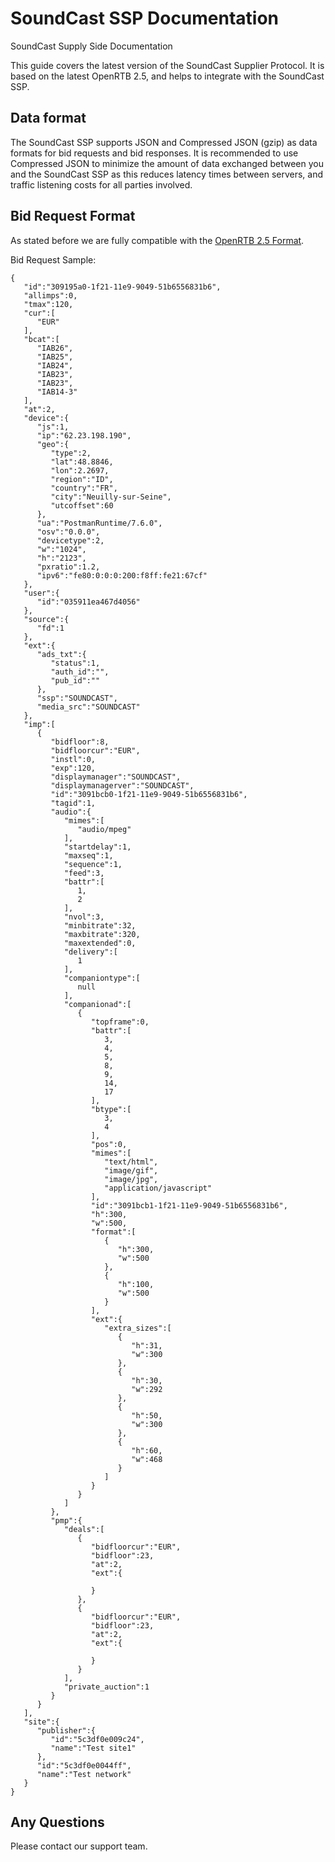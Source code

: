 # SoundCast SSP Documentation
SoundCast Supply Side Documentation

This guide covers the latest version of the SoundCast Supplier Protocol. It is based on the latest OpenRTB 2.5, and helps to integrate with the SoundCast SSP.

## Data format
The SoundCast SSP supports JSON and Compressed JSON (gzip) as data formats for bid requests and bid responses. It is recommended to use Compressed JSON to minimize the amount of data exchanged between you and the SoundCast SSP as this reduces latency times between servers, and traffic listening costs for all parties involved. 

## Bid Request Format
As stated before we are fully compatible with the [OpenRTB 2.5 Format](https://wiki.iabtechlab.com/index.php?title=OpenRTB_2.5). 

Bid Request Sample:
```
{
   "id":"309195a0-1f21-11e9-9049-51b6556831b6",
   "allimps":0,
   "tmax":120,
   "cur":[
      "EUR"
   ],
   "bcat":[
      "IAB26",
      "IAB25",
      "IAB24",
      "IAB23",
      "IAB23",
      "IAB14-3"
   ],
   "at":2,
   "device":{
      "js":1,
      "ip":"62.23.198.190",
      "geo":{
         "type":2,
         "lat":48.8846,
         "lon":2.2697,
         "region":"ID",
         "country":"FR",
         "city":"Neuilly-sur-Seine",
         "utcoffset":60
      },
      "ua":"PostmanRuntime/7.6.0",
      "osv":"0.0.0",
      "devicetype":2,
      "w":"1024",
      "h":"2123",
      "pxratio":1.2,
      "ipv6":"fe80:0:0:0:200:f8ff:fe21:67cf"
   },
   "user":{
      "id":"035911ea467d4056"
   },
   "source":{
      "fd":1
   },
   "ext":{
      "ads_txt":{
         "status":1,
         "auth_id":"",
         "pub_id":""
      },
      "ssp":"SOUNDCAST",
      "media_src":"SOUNDCAST"
   },
   "imp":[
      {
         "bidfloor":8,
         "bidfloorcur":"EUR",
         "instl":0,
         "exp":120,
         "displaymanager":"SOUNDCAST",
         "displaymanagerver":"SOUNDCAST",
         "id":"3091bcb0-1f21-11e9-9049-51b6556831b6",
         "tagid":1,
         "audio":{
            "mimes":[
               "audio/mpeg"
            ],
            "startdelay":1,
            "maxseq":1,
            "sequence":1,
            "feed":3,
            "battr":[
               1,
               2
            ],
            "nvol":3,
            "minbitrate":32,
            "maxbitrate":320,
            "maxextended":0,
            "delivery":[
               1
            ],
            "companiontype":[
               null
            ],
            "companionad":[
               {
                  "topframe":0,
                  "battr":[
                     3,
                     4,
                     5,
                     8,
                     9,
                     14,
                     17
                  ],
                  "btype":[
                     3,
                     4
                  ],
                  "pos":0,
                  "mimes":[
                     "text/html",
                     "image/gif",
                     "image/jpg",
                     "application/javascript"
                  ],
                  "id":"3091bcb1-1f21-11e9-9049-51b6556831b6",
                  "h":300,
                  "w":500,
                  "format":[
                     {
                        "h":300,
                        "w":500
                     },
                     {
                        "h":100,
                        "w":500
                     }
                  ],
                  "ext":{
                     "extra_sizes":[
                        {
                           "h":31,
                           "w":300
                        },
                        {
                           "h":30,
                           "w":292
                        },
                        {
                           "h":50,
                           "w":300
                        },
                        {
                           "h":60,
                           "w":468
                        }
                     ]
                  }
               }
            ]
         },
         "pmp":{
            "deals":[
               {
                  "bidfloorcur":"EUR",
                  "bidfloor":23,
                  "at":2,
                  "ext":{

                  }
               },
               {
                  "bidfloorcur":"EUR",
                  "bidfloor":23,
                  "at":2,
                  "ext":{

                  }
               }
            ],
            "private_auction":1
         }
      }
   ],
   "site":{
      "publisher":{
         "id":"5c3df0e009c24",
         "name":"Test site1"
      },
      "id":"5c3df0e0044ff",
      "name":"Test network"
   }
}
```


## Any Questions
Please contact our support team.

